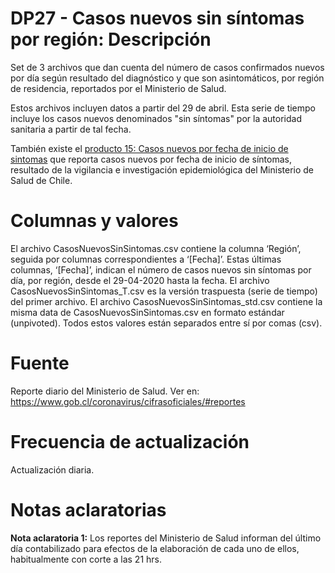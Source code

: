 # DP27 - Casos nuevos sin síntomas por región: Descripción
Set de 3 archivos que dan cuenta del número de casos confirmados nuevos por día según resultado del diagnóstico y que son asintomáticos, por región de residencia, reportados por el Ministerio de Salud.

Estos archivos incluyen datos a partir del 29 de abril. Esta serie de tiempo incluye los casos nuevos denominados "sin síntomas" por la autoridad sanitaria a partir de tal fecha. 

También existe el [producto 15: Casos nuevos por fecha de inicio de sintomas](https://github.com/MinCiencia/Datos-COVID19/tree/master/output/producto15) que reporta casos nuevos por fecha de inicio de síntomas, resultado de la vigilancia e investigación epidemiológica del Ministerio de Salud de Chile.

# Columnas y valores
El archivo CasosNuevosSinSintomas.csv contiene la columna ‘Región’, seguida por columnas correspondientes a ‘[Fecha]’. Estas últimas columnas, ‘[Fecha]’, indican el número de casos nuevos sin síntomas por día, por región, desde el 29-04-2020 hasta la fecha. El archivo CasosNuevosSinSintomas_T.csv es la versión traspuesta (serie de tiempo) del primer archivo. El archivo CasosNuevosSinSintomas_std.csv contiene la misma data de CasosNuevosSinSintomas.csv en formato estándar (unpivoted). Todos estos valores están separados entre sí por comas (csv).

# Fuente
Reporte diario del Ministerio de Salud. Ver en:
https://www.gob.cl/coronavirus/cifrasoficiales/#reportes

# Frecuencia de actualización
Actualización diaria.

# Notas aclaratorias

**Nota aclaratoria 1:** Los reportes del Ministerio de Salud informan del último día contabilizado para efectos de la elaboración de cada uno de ellos, habitualmente con corte a las 21 hrs.
